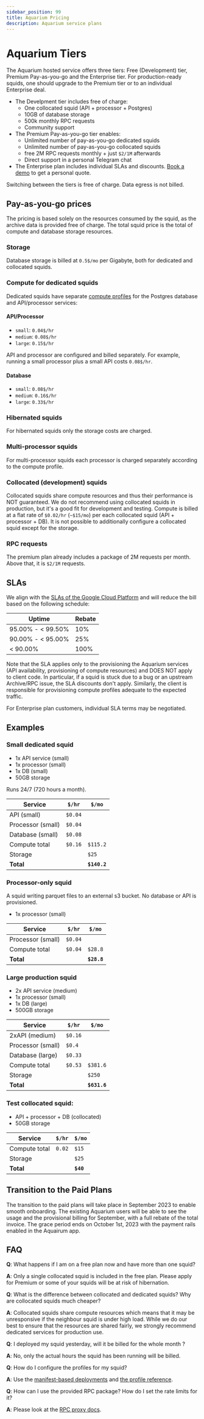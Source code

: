 ```yaml
---
sidebar_position: 99
title: Aquarium Pricing
description: Aquarium service plans 
---
```


# Aquarium Tiers

The Aquarium hosted service offers three tiers: Free (Development) tier, Premium Pay-as-you-go and the Enterprise tier. For production-ready squids, one should upgrade to the Premium tier or to an individual Enterprise deal. 

- The Develpment tier includes free of charge:
  -  One collocated squid (API + processor + Postgres)
  -  10GB of database storage
  -  500k monthly RPC requests
  -  Community support
- The Premium Pay-as-you-go tier enables:
  - Unlimited number of pay-as-you-go dedicated squids 
  - Unlimited number of pay-as-you-go collocated squids
  - free 2M RPC requests monthly + just `$2/1M` afterwards
  - Direct support in a personal Telegram chat
- The Enterprise plan includes individual SLAs and discounts. [Book a demo](https://calendly.com/d/yzj-48g-bf7/subsquid-demo) to get a personal quote.

Switching between the tiers is free of charge. 
Data egress is not billed.

## Pay-as-you-go prices

The pricing is based solely on the resources consumed by the squid, as the archive data is provided free of charge. 
The total squid price is the total of compute and database storage resources.

### Storage

Database storage is billed at `0.5$/mo` per Gigabyte, both for dedicated and collocated squids.

### Compute for dedicated squids

Dedicated squids have separate [compute profiles](/deploy-squid/scale/#services) for the Postgres database and API/processor services:

#### API/Processor

- `small`: `0.04$/hr` 
- `medium`: `0.08$/hr`
- `large`: `0.15$/hr`

API and processor are configured and billed separately. For example, running a small processor plus a small API costs `0.08$/hr`.

#### Database

- `small`: `0.08$/hr`
- `medium`: `0.16$/hr`
- `large`: `0.33$/hr`

### Hibernated squids

For hibernated squids only the storage costs are charged. 

### Multi-processor squids

For multi-processor squids each processor is charged separately according to the compute profile.

### Collocated (development) squids

Collocated squids share compute resources and thus their performance is NOT guaranteed. We do not recommend using
collocated squids in production, but it's a good fit for development and testing.
Compute is billed at a flat rate of `$0.02/hr` (`~$15/mo`) per each collocated squid (API + processor + DB).
It is not possible to additionally configure a collocated squid except for the storage.

### RPC requests

The premium plan already includes a package of 2M requests per month. Above that, it is `$2/1M` requests. 

## SLAs

We align with the [SLAs of the Google Cloud Platform](https://cloud.google.com/compute/sla) and will reduce the bill based on the following schedule:

| Uptime | Rebate |
|-----------------|-----------------|
| 95.00% - < 99.50%     | 10%        |
| 90.00% - < 95.00%       | 25%         |
| < 90.00%          | 100%       |

Note that the SLA applies only to the provisioning the Aquarium services (API availability, provisioning of compute resources) and DOES NOT apply to client code. In particular, if a squid is stuck due to a bug or an upstream Archive/RPC issue, the SLA discounts don't apply. Similarly, the client is responsible for provisioning compute profiles adequate to the expected traffic.

For Enterprise plan customers, individual SLA terms may be negotiated. 

## Examples

### Small dedicated squid

- 1x API service (small)
- 1x processor (small)
- 1x DB (small)
- 50GB storage

Runs 24/7 (720 hours a month). 

| Service | `$/hr` | `$/mo`          |
|-----------------|-----------------|-----------------|
| API (small) |  `$0.04`    |   |
| Processor (small)  |  `$0.04`    |  |
| Database (small)   | `$0.08`     |     |
| Compute total  |  `$0.16`    | `$115.2` |
| Storage      |          | `$25` |
| **Total**       |      | **`$140.2`** |


### Processor-only squid

A squid writing parquet files to an external s3 bucket. No database or API is provisioned.

- 1x processor (small)

| Service | `$/hr` | `$/mo`          |
|-----------------|-----------------|-----------------|
| Processor (small)  |  `$0.04`    |    |
| Compute total  |  `$0.04`    | `$28.8` |
| **Total**       |      | **`$28.8`** |


### Large production squid

- 2x API service (medium)
- 1x processor (small)
- 1x DB (large)
- 500GB storage

| Service | `$/hr` | `$/mo`          |
|-----------------|-----------------|-----------------|
| 2xAPI (medium)  |  `$0.16`    |   |
| Processor (small) |  `$0.4`    |  |
| Database (large)   | `$0.33`     |     |
| Compute total   |  `$0.53`    | `$381.6` |
| Storage      |          | `$250` |
| **Total**       |      | **`$631.6`** |


### Test collocated squid:

- API + processor + DB (collocated)
- 50GB storage

| Service | `$/hr` | `$/mo`          |
|-----------------|-----------------|-----------------|
| Compute total  | `0.02`    | `$15` |
| Storage      |          | `$25` |
| **Total**       |      | **`$40`** |

## Transition to the Paid Plans

The transition to the paid plans will take place in September 2023 to enable smooth onboarding. 
The existing Aquarium users will be able to see the usage and the provisional billing for September, with a full rebate of the total invoice. 
The grace period ends on October 1st, 2023 with the payment rails enabled in the Aquairum app.

## FAQ

**Q**: What happens if I am on a free plan now and have more than one squid?

**A**: Only a single collocated squid is included in the free plan. Please apply for Premium or some of your squids will be at risk of hibernation.

**Q**: What is the difference between collocated and dedicated squids? Why are collocated squids much cheaper?

**A**: Collocated squids share compute resources which means that it may be unresponsive if the neighbour squid is under high load. 
While we do our best to ensure that the resources are shared fairly, we strongly recommend dedicated services for production use.

**Q**: I deployed my squid yesterday, will it be billed for the whole month ?

**A**: No, only the actual hours the squid has been running will be billed.

**Q**: How do I configure the profiles for my squid? 

**A**: Use the [manifest-based deployments](/deploy-squid/deploy-manifest/) and [the profile reference](/deploy-squid/scale/).

**Q**: How can I use the provided RPC package? How do I set the rate limits for it?
 
**A**: Please look at the [RPC proxy docs](/deploy-squid/rpc-proxy/).

